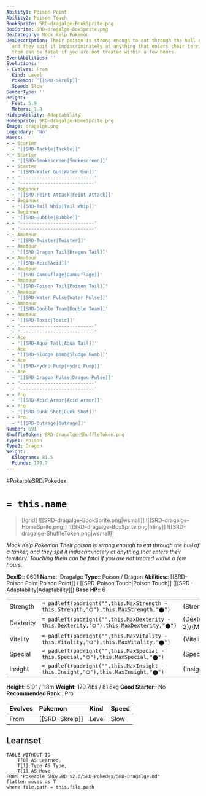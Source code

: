```yaml
---
Ability1: Poison Point
Ability2: Poison Touch
BookSprite: SRD-dragalge-BookSprite.png
BoxSprite: SRD-dragalge-BoxSprite.png
DexCategory: Mock Kelp Pokemon
DexDescription: Their poison is strong enough to eat through the hull of a tanker,
  and they spit it indiscriminately at anything that enters their territory. Touching
  them can be fatal if you are not treated within a few hours.
EventAbilities: ''
Evolutions:
- Evolves: From
  Kind: Level
  Pokemon: '[[SRD-Skrelp]]'
  Speed: Slow
GenderType: ''
Height:
  Feet: 5.9
  Meters: 1.8
HiddenAbility: Adaptability
HomeSprite: SRD-dragalge-HomeSprite.png
Image: dragalge.png
Legendary: 'No'
Moves:
- - Starter
  - '[[SRD-Tackle|Tackle]]'
- - Starter
  - '[[SRD-Smokescreen|Smokescreen]]'
- - Starter
  - '[[SRD-Water Gun|Water Gun]]'
- - '---------------------------'
  - '---------------------------'
- - Beginner
  - '[[SRD-Feint Attack|Feint Attack]]'
- - Beginner
  - '[[SRD-Tail Whip|Tail Whip]]'
- - Beginner
  - '[[SRD-Bubble|Bubble]]'
- - '---------------------------'
  - '---------------------------'
- - Amateur
  - '[[SRD-Twister|Twister]]'
- - Amateur
  - '[[SRD-Dragon Tail|Dragon Tail]]'
- - Amateur
  - '[[SRD-Acid|Acid]]'
- - Amateur
  - '[[SRD-Camouflage|Camouflage]]'
- - Amateur
  - '[[SRD-Poison Tail|Poison Tail]]'
- - Amateur
  - '[[SRD-Water Pulse|Water Pulse]]'
- - Amateur
  - '[[SRD-Double Team|Double Team]]'
- - Amateur
  - '[[SRD-Toxic|Toxic]]'
- - '---------------------------'
  - '---------------------------'
- - Ace
  - '[[SRD-Aqua Tail|Aqua Tail]]'
- - Ace
  - '[[SRD-Sludge Bomb|Sludge Bomb]]'
- - Ace
  - '[[SRD-Hydro Pump|Hydro Pump]]'
- - Ace
  - '[[SRD-Dragon Pulse|Dragon Pulse]]'
- - '---------------------------'
  - '---------------------------'
- - Pro
  - '[[SRD-Acid Armor|Acid Armor]]'
- - Pro
  - '[[SRD-Gunk Shot|Gunk Shot]]'
- - Pro
  - '[[SRD-Outrage|Outrage]]'
Number: 691
ShuffleToken: SRD-dragalge-ShuffleToken.png
Type1: Poison
Type2: Dragon
Weight:
  Kilograms: 81.5
  Pounds: 179.7
---
```


#PokeroleSRD/Pokedex

# `= this.name`

> [!grid]
> ![[SRD-dragalge-BookSprite.png|wsmall]]
> ![[SRD-dragalge-HomeSprite.png]]
> ![[SRD-dragalge-BoxSprite.png|htiny]]
> ![[SRD-dragalge-ShuffleToken.png|wsmall]]


*Mock Kelp Pokemon*
*Their poison is strong enough to eat through the hull of a tanker, and they spit it indiscriminately at anything that enters their territory. Touching them can be fatal if you are not treated within a few hours.*

**DexID**:: 0691
**Name**:: Dragalge
**Type**:: Poison / Dragon
**Abilities**:: [[SRD-Poison Point|Poison Point]] / [[SRD-Poison Touch|Poison Touch]] ([[SRD-Adaptability|Adaptability]])
**Base HP**:: 6

|           |                                                                                        |                                          |
| --------- | -------------------------------------------------------------------------------------- | ---------------------------------------- |
| Strength  | `= padleft(padright("",this.MaxStrength - this.Strength,"⭘"),this.MaxStrength,"⬤")`    | (Strength::2)/(MaxStrength::5)   |
| Dexterity | `= padleft(padright("",this.MaxDexterity - this.Dexterity,"⭘"),this.MaxDexterity,"⬤")` | (Dexterity:: 2)/(MaxDexterity::4) |
| Vitality  | `= padleft(padright("",this.MaxVitality - this.Vitality,"⭘"),this.MaxVitality,"⬤")`    | (Vitality::2)/(MaxVitality::5)   |
| Special   | `= padleft(padright("",this.MaxSpecial - this.Special,"⭘"),this.MaxSpecial,"⬤")`       | (Special::3)/(MaxSpecial::6)     |
| Insight   | `= padleft(padright("",this.MaxInsight - this.Insight,"⭘"),this.MaxInsight,"⬤")`       | (Insight::3)/(MaxInsight::7)     |

**Height**: 5'9" / 1.8m
**Weight**: 179.7lbs / 81.5kg
**Good Starter**:: No
**Recommended Rank**:: Pro

| Evolves   | Pokemon        | Kind   | Speed   |
|:----------|:---------------|:-------|:--------|
| From      | [[SRD-Skrelp]] | Level  | Slow    |

## Learnset

```dataview
TABLE WITHOUT ID
    T[0] AS Learned,
    T[1].Type AS Type,
    T[1] AS Move
FROM "Pokerole SRD/SRD v2.0/SRD-Pokedex/SRD-Dragalge.md"
flatten moves as T
where file.path = this.file.path
```
